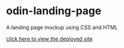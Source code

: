 # odin-landing-page
A landing page mockup using CSS and HTML 

[click here to view the deployed site](https://wwartick.github.io/odin-landing-page/)
